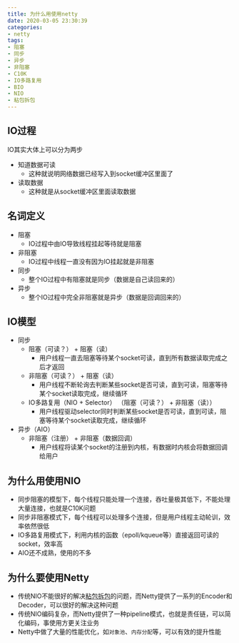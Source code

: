 ```yaml
---
title: 为什么用使用netty
date: 2020-03-05 23:30:39
categories:
- netty
tags:
- 阻塞
- 同步
- 异步
- 非阻塞
- C10K
- IO多路复用
- BIO
- NIO
- 粘包拆包
---
```


## IO过程
IO其实大体上可以分为两步
- 知道数据可读
    - 这种就说明网络数据已经写入到socket缓冲区里面了
- 读取数据
    - 这种就是从socket缓冲区里面读取数据
## 名词定义
- 阻塞
    - IO过程中由IO导致线程挂起等待就是阻塞
- 非阻塞
    - IO过程中线程一直没有因为IO挂起就是非阻塞
- 同步
    - 整个IO过程中有阻塞就是同步（数据是自己读回来的）
- 异步
    - 整个IO过程中完全非阻塞就是异步（数据是回调回来的）

## IO模型
- 同步
    - 阻塞（可读？） + 阻塞（读）
        - 用户线程一直去阻塞等待某个socket可读，直到所有数据读取完成之后才返回
    - 非阻塞（可读？） + 阻塞（读）
        - 用户线程不断轮询去判断某些socket是否可读，直到可读，阻塞等待某个socket读取完成，继续循环
    - IO多路复用（NIO + Selector） （阻塞（可读？） + 非阻塞（读））
        - 用户线程驱动selector同时判断某些socket是否可读，直到可读，阻塞等待某个socket读取完成，继续循环
- 异步（AIO）
    - 非阻塞（注册） + 非阻塞（数据回调）
        - 用户线程将读某个socket的注册到内核，有数据时内核会将数据回调给用户

## 为什么用使用NIO
- 同步阻塞的模型下，每个线程只能处理一个连接，吞吐量极其低下，不能处理大量连接，也就是C10K问题
- 同步非阻塞模式下，每个线程可以处理多个连接，但是用户线程主动轮训，效率依然很低
- IO多路复用模式下，利用内核的函数（epoll/kqueue等）直接返回可读的socket，效率高
- AIO还不成熟，使用的不多

## 为什么要使用Netty
- 传统NIO不能很好的解决[粘包拆包](https://www.yuhao.pro/2019/09/07/02_%E6%8B%86%E5%8C%85%E7%B2%98%E5%8C%85/)的问题，而Netty提供了一系列的Encoder和Decoder，可以很好的解决这种问题
- 传统NIO编码复杂，而Netty提供了一种pipeline模式，也就是责任链，可以简化编码，事使用方更关注业务
- Netty中做了大量的性能优化，如`对象池`、`内存分配`等，可以有效的提升性能